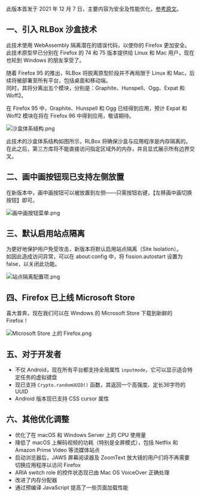 此版本首发于 2021 年 12 月 7 日，主要内容为安全及性能优化，[参考原文](https://www.mozilla.org/en-US/firefox/95.0/releasenotes/)。

## 一、引入 RLBox 沙盒技术

此技术使用 WebAssembly 隔离潜在的错误代码，以使你的 Firefox 更加安全。  
此技术原型早已分别在 Firefox 的 74 和 75 版本提供给 Linux 和 Mac 用户，现在也轮到 Windows 的朋友享受了。

随着 Firefox 95 的推出，RLBox 将脱离原型阶段并不再局限于 Linux 和 Mac，后续将被部署至所有平台，包括桌面和移动端。  
同时，其将分离出五个模块，分别是：Graphite、Hunspell、Ogg、Expat 和 Woff2。

在 Firefox 95 中，Graphite、Hunspell 和 Ogg 已经得到应用，预计 Expat 和 Woff2 模块在将在 Firefox 96 中得到应用，敬请期待。

![沙盒体系结构.png](https://s2.loli.net/2022/01/07/yZ8PfXNSUGCb6BQ.png)

此技术的沙盒体系结构如图所示，RLBox 将确保沙盒与应用程序是内存隔离的。  
在此之后，第三方库将不能直接访问指定区域外的内存，并且显式展示所有边界交叉。

## 二、画中画按钮现已支持左侧放置

在新版本中，画中画按钮可以被放置到左侧——只需按钮右键，【左移画中画切换按钮】即可。

![画中画按钮菜单.png](https://s2.loli.net/2022/01/07/pLmIktxoXA78bqR.png)

## 三、默认启用站点隔离

为更好地保护用户免受攻击，新版本将默认启用站点隔离（Site Isolation）。  
如因此造成访问异常，可以在 about:config 中，将 fission.autostart 设置为 false，以关闭此功能。

![站点隔离配置项.png](https://s2.loli.net/2022/01/07/iocgv6bZ4xuJ8Ch.png)

## 四、Firefox 已上线 Microsoft Store

喜大普奔，现在我们可以在 Windows 的 Microsoft Store 下载到新鲜的 Firefox！

![Microsoft Store 上的 Firefox.png](https://s2.loli.net/2022/01/07/Ow7j3qpc8haBn9i.png)

## 五、对于开发者

+ 不仅 Android，现在所有平台都支持全局属性 `inputmode`，它可以显示适合特定任务的虚拟键盘
+ 现已支持 `Crypto.randomUUID()` 函数，其返回一个高强度、定长36字符的 UUID
+ Android 版本现已支持 CSS cursor 属性

## 六、其他优化调整

- 优化了在 macOS 和 Windows Server 上的 CPU 使用量
- 降低了 macOS 上解码视频的功耗（特别是全屏模式），包括 Netflix 和 Amazon Prime Video 等流媒体站点
- 启动浏览器后，JAWS 屏幕阅读器及 ZoomText 放大镜的用户们将不再需要切换应用程序以访问 Firefox
- ARIA switch role 的控件状态现已由 Mac OS VoiceOver 正确处理
- 改进了内存分配器
- 通过预编译 JavaScript 提高了一些页面加载性能

